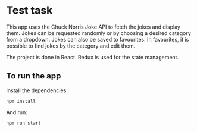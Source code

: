 # Test task
This app uses the Chuck Norris Joke API to fetch the jokes and display them.
Jokes can be requested randomly or by choosing a desired category from a dropdown.
Jokes can also be saved to favourites.
In favourites, it is possible to find jokes by the category and edit them.

The project is done in React. Redux is used for the state management.

## To run the app
Install the dependencies:

```properties
npm install
```  

And run:
```properties
npm run start
```  